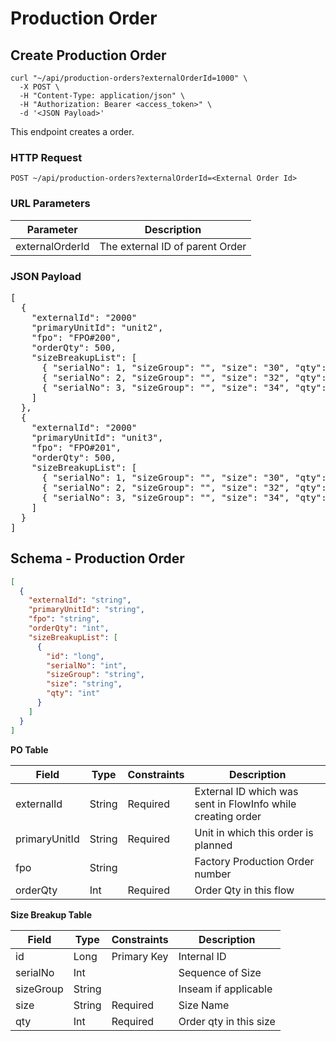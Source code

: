 # Production Order

## Create Production Order

```shell
curl "~/api/production-orders?externalOrderId=1000" \
  -X POST \
  -H "Content-Type: application/json" \
  -H "Authorization: Bearer <access_token>" \
  -d '<JSON Payload>'
```

This endpoint creates a order.

### HTTP Request

`POST ~/api/production-orders?externalOrderId=<External Order Id>`

### URL Parameters

| Parameter       | Description                     |
|-----------------|---------------------------------|
| externalOrderId | The external ID of parent Order |

### JSON Payload

<pre class="center-column">
[
  {
    "externalId": "2000"
    "primaryUnitId": "unit2",
    "fpo": "FPO#200",
    "orderQty": 500,
    "sizeBreakupList": [
      { "serialNo": 1, "sizeGroup": "", "size": "30", "qty": 150 },
      { "serialNo": 2, "sizeGroup": "", "size": "32", "qty": 200 },
      { "serialNo": 3, "sizeGroup": "", "size": "34", "qty": 150 }
    ]
  },
  {
    "externalId": "2000"
    "primaryUnitId": "unit3",
    "fpo": "FPO#201",
    "orderQty": 500,
    "sizeBreakupList": [
      { "serialNo": 1, "sizeGroup": "", "size": "30", "qty": 150 },
      { "serialNo": 2, "sizeGroup": "", "size": "32", "qty": 200 },
      { "serialNo": 3, "sizeGroup": "", "size": "34", "qty": 150 }
    ]
  }
]
</pre>

## Schema - Production Order

```json
[
  {
    "externalId": "string",
    "primaryUnitId": "string",
    "fpo": "string",
    "orderQty": "int",
    "sizeBreakupList": [
      {
        "id": "long",
        "serialNo": "int",
        "sizeGroup": "string",
        "size": "string",
        "qty": "int"
      }
    ]
  }
]
```

**PO Table**

| Field         | Type   | Constraints | Description                                                 |
|---------------|--------|-------------|-------------------------------------------------------------|
| externalId    | String | Required    | External ID which was sent in FlowInfo while creating order |
| primaryUnitId | String | Required    | Unit in which this order is planned                         |
| fpo           | String |             | Factory Production Order number                             |
| orderQty      | Int    | Required    | Order Qty in this flow                                      |

**Size Breakup Table**

| Field     | Type   | Constraints | Description            |
|-----------|--------|-------------|------------------------|
| id        | Long   | Primary Key | Internal ID            |
| serialNo  | Int    |             | Sequence of Size       |
| sizeGroup | String |             | Inseam if applicable   |
| size      | String | Required    | Size  Name             |
| qty       | Int    | Required    | Order qty in this size |







